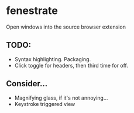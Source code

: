 # fenestrate
Open windows into the source browser extension


## TODO:
- Syntax highlighting. Packaging.
- Click toggle for headers, then third time for off.

## Consider...
- Magnifying glass, if it's not annoying...
- Keystroke triggered view
